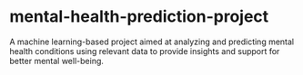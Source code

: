 # mental-health-prediction-project
A machine learning-based project aimed at analyzing and predicting mental health conditions using relevant data to provide insights and support for better mental well-being.
